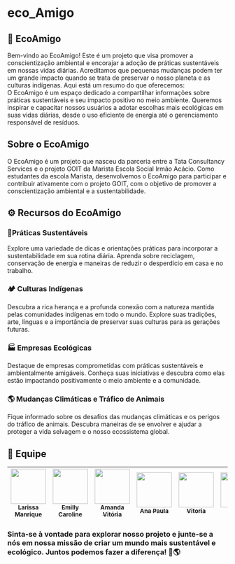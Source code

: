 
# eco_Amigo
##  🌱 EcoAmigo

Bem-vindo ao EcoAmigo! Este é um projeto que visa promover a conscientização ambiental e encorajar a adoção de práticas sustentáveis em nossas vidas diárias. Acreditamos que pequenas mudanças podem ter um grande impacto quando se trata de preservar o nosso planeta e as culturas indígenas. Aqui está um resumo do que oferecemos:  
O EcoAmigo é um espaço dedicado a compartilhar informações sobre práticas sustentáveis e seu impacto positivo no meio ambiente. Queremos inspirar e capacitar nossos usuários a adotar escolhas mais ecológicas em suas vidas diárias, desde o uso eficiente de energia até o gerenciamento responsável de resíduos.

## Sobre o EcoAmigo
O EcoAmigo é um projeto que nasceu da parceria entre a Tata Consultancy Services e o projeto GOIT da Marista Escola Social Irmão Acácio. Como estudantes da escola Marista, desenvolvemos o EcoAmigo para participar e contribuir ativamente com o projeto GOIT, com o objetivo de promover a conscientização ambiental e a sustentabilidade.

## ⚙️ Recursos do EcoAmigo

###  🌿Práticas Sustentáveis

Explore uma variedade de dicas e orientações práticas para incorporar a sustentabilidade em sua rotina diária. Aprenda sobre reciclagem, conservação de energia e maneiras de reduzir o desperdício em casa e no trabalho.

### 🏕️ Culturas Indígenas

Descubra a rica herança e a profunda conexão com a natureza mantida pelas comunidades indígenas em todo o mundo. Explore suas tradições, arte, línguas e a importância de preservar suas culturas para as gerações futuras.

###  🏭  Empresas Ecológicas

Destaque de empresas comprometidas com práticas sustentáveis e ambientalmente amigáveis. Conheça suas iniciativas e descubra como elas estão impactando positivamente o meio ambiente e a comunidade.

### 🌎 Mudanças Climáticas e Tráfico de Animais

Fique informado sobre os desafios das mudanças climáticas e os perigos do tráfico de animais. Descubra maneiras de se envolver e ajudar a proteger a vida selvagem e o nosso ecossistema global.


## 👥 Equipe

 |  [<img loading="lazy" src="https://avatars.githubusercontent.com/u/127845865?v=4" width=80><br><sub>Larissa Manrique</sub>](https://github.com/larissassk) | [<img loading="lazy" src="https://avatars.githubusercontent.com/u/127847857?v=4" width=80><br><sub>Emilly Caroline </sub>](https://github.com/emillycaaroline) | [<img loading="lazy" src="https://avatars.githubusercontent.com/u/127847936?v=4" width=80><br><sub>Amanda Vitória</sub>](https://github.com/amandvitoria) | [<img loading="lazy" src="https://avatars.githubusercontent.com/u/127848114?v=4" width=80><br><sub>Ana Paula </sub>](https://github.com/anapaulacd) | [<img loading="lazy" src="https://avatars.githubusercontent.com/u/127845411?v=4" width=80><br><sub>Vitoria </sub>](https://github.com/vickieww) |  [<img loading="lazy" src="https://avatars.githubusercontent.com/u/129851922?v=4" width=80><br><sub>Lara </sub>](https://github.com/laraassuncao18) | 
| :---: | :---: | :---: | :---: |:---: |:---: |

### Sinta-se à vontade para explorar nosso projeto e junte-se a nós em nossa missão de criar um mundo mais sustentável e ecológico. Juntos podemos fazer a diferença! 🌿🌎